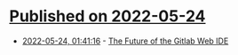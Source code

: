 # [Published on 2022-05-24](index.md)

* [2022-05-24, 01:41:16](https://news.ycombinator.com/item?id=31487079) - [The Future of the Gitlab Web IDE](https://about.gitlab.com/blog/2022/05/23/the-future-of-the-gitlab-web-ide/)
